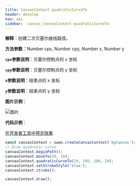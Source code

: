 ```yaml
---
title: CanvasContext.quadraticCurveTo
header: develop
nav: api
sidebar:  canvas_CanvasContext-quadraticCurveTo
---
```

 
**解释**：创建二次贝塞尔曲线路径。

**方法参数**：Number cpx, Number cpy, Number x, Number y

**`cpx`参数说明**：贝塞尔控制点的 x 坐标 

**`cpy`参数说明**：贝塞尔控制点的 y 坐标 

**`x`参数说明**：结束点的 x 坐标  

**`y`参数说明**：结束点的 y 坐标 

**图片示例**：

![图片](../../../../img/api/canvas/quadraticCurveTo.png)

**代码示例**：

<a href="swanide://fragment/d2d5ff700bbf4feba2a4bf925e0c8d151573725024694" title="在开发者工具中预览效果" target="_self">在开发者工具中预览效果</a>

```js
const canvasContext = swan.createCanvasContext('myCanvas');
// Draw quadratic curve
canvasContext.beginPath();
canvasContext.moveTo(20, 20);
canvasContext.quadraticCurveTo(20, 100, 200, 20);
canvasContext.setStrokeStyle('blue');
canvasContext.stroke();

canvasContext.draw();
```



